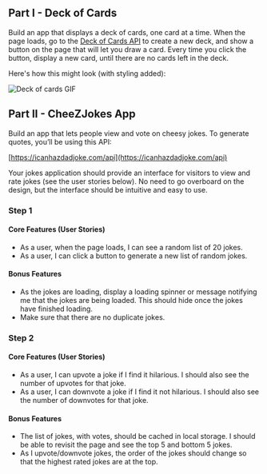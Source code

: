 ## Part I - Deck of Cards

Build an app that displays a deck of cards, one card at a time. When the page loads, go to the [Deck of Cards API](http://deckofcardsapi.com/) to create a new deck, and show a button on the page that will let you draw a card. Every time you click the button, display a new card, until there are no cards left in the deck.

Here's how this might look (with styling added):

![Deck of cards GIF](./cards.gif)

## Part II - CheeZJokes App

Build an app that lets people view and vote on cheesy jokes. To generate quotes, you’ll be using this API:

[https://icanhazdadjoke.com/api](https://icanhazdadjoke.com/api)

Your jokes application should provide an interface for visitors to view and rate jokes (see the user stories below). No need to go overboard on the design, but the interface should be intuitive and easy to use.

### Step 1

#### Core Features (User Stories)

- As a user, when the page loads, I can see a random list of 20 jokes.
- As a user, I can click a button to generate a new list of random jokes.

#### Bonus Features

- As the jokes are loading, display a loading spinner or message notifying me that the jokes are being loaded. This should hide once the jokes have finished loading.
- Make sure that there are no duplicate jokes.

### Step 2

#### Core Features (User Stories)

- As a user, I can upvote a joke if I find it hilarious. I should also see the number of upvotes for that joke.
- As a user, I can downvote a joke if I find it not hilarious. I should also see the number of downvotes for that joke.

#### Bonus Features

- The list of jokes, with votes, should be cached in local storage. I should be able to revisit the page and see the top 5 and bottom 5 jokes.
- As I upvote/downvote jokes, the order of the jokes should change so that the highest rated jokes are at the top.
